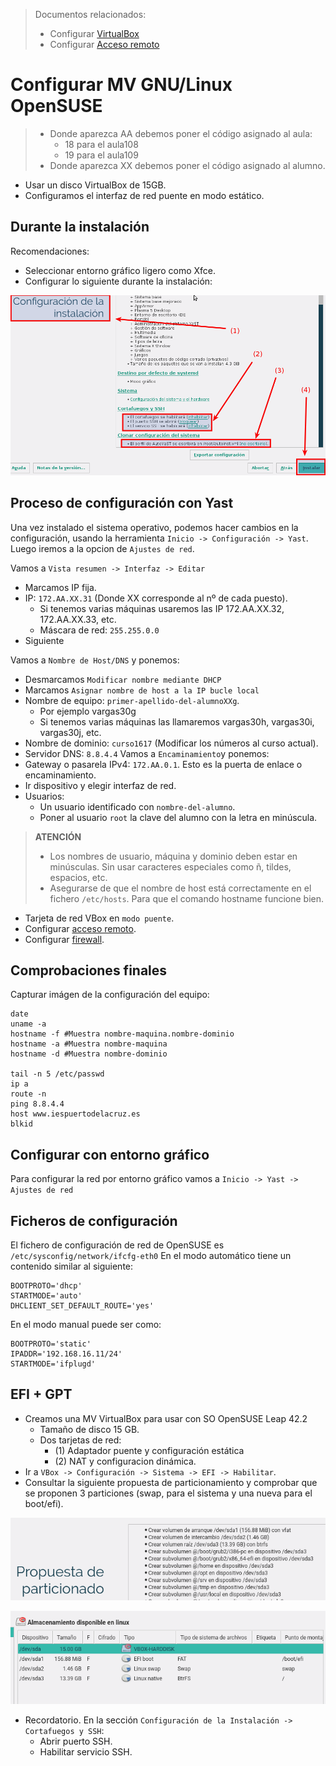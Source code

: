 
> Documentos relacionados:
>
> * Configurar [VirtualBox](../virtualbox/opensuse.md)
> * Configurar [Acceso remoto](../acceso-remoto/opensuse.md)

# Configurar MV GNU/Linux OpenSUSE

> * Donde aparezca AA debemos poner el código asignado al aula:
>     * 18 para el aula108
>     * 19 para el aula109
> * Donde aparezca XX debemos poner el código asignado al alumno.

* Usar un disco VirtualBox de 15GB.
* Configuramos el interfaz de red puente en modo estático.

## Durante la instalación

Recomendaciones:
* Seleccionar entorno gráfico ligero como Xfce.
* Configurar lo siguiente durante la instalación:

![opensuse-instalacion-configuracion.png](./images/opensuse-instalacion-configuracion.png)

## Proceso de configuración con Yast

Una vez instalado el sistema operativo, podemos hacer cambios en la configuración,
usando la herramienta `Inicio -> Configuración -> Yast`. Luego iremos a la
opcion de `Ajustes de red`.

Vamos a `Vista resumen -> Interfaz -> Editar`
* Marcamos IP fija.
* IP: `172.AA.XX.31` (Donde XX corresponde al nº de cada puesto).
    * Si tenemos varias máquinas usaremos las IP 172.AA.XX.32, 172.AA.XX.33, etc.
    * Máscara de red: `255.255.0.0`
* Siguiente

Vamos a `Nombre de Host/DNS` y ponemos:
* Desmarcamos `Modificar nombre mediante DHCP`
* Marcamos `Asignar nombre de host a la IP bucle local`
* Nombre de equipo: `primer-apellido-del-alumnoXXg`.
    * Por ejemplo vargas30g
    * Si tenemos varias máquinas las llamaremos vargas30h, vargas30i, vargas30j, etc.
* Nombre de dominio: `curso1617` (Modificar los números al curso actual).
* Servidor DNS: `8.8.4.4`
Vamos a `Encaminamiento`y ponemos:
* Gateway o pasarela IPv4: `172.AA.0.1`. Esto es la puerta de enlace o encaminamiento.
* Ir dispositivo y elegir interfaz de red.
* Usuarios:
    * Un usuario identificado con `nombre-del-alumno`.
    * Poner al usuario `root` la clave del alumno con la letra en minúscula.

> **ATENCIÓN**
>
> * Los nombres de usuario, máquina y dominio deben estar en minúsculas.
Sin usar caracteres especiales como ñ, tildes, espacios, etc.
> * Asegurarse de que el nombre de host está correctamente en el fichero `/etc/hosts`.
Para que el comando hostname funcione bien.

* Tarjeta de red VBox en `modo puente`.
* Configurar [acceso remoto](../acceso-remoto/opensuse.md).
* Configurar [firewall](../firewall.md).

## Comprobaciones finales

Capturar imágen de la configuración del equipo:
```
date
uname -a
hostname -f #Muestra nombre-maquina.nombre-dominio
hostname -a #Muestra nombre-maquina
hostname -d #Muestra nombre-dominio

tail -n 5 /etc/passwd
ip a
route -n
ping 8.8.4.4
host www.iespuertodelacruz.es
blkid
```

## Configurar con entorno gráfico

Para configurar la red por entorno gráfico vamos a
`Inicio -> Yast -> Ajustes de red`

## Ficheros de configuración

El fichero de configuración de red de OpenSUSE es `/etc/sysconfig/network/ifcfg-eth0`
En el modo automático tiene un contenido similar al siguiente:
```
BOOTPROTO='dhcp'
STARTMODE='auto'
DHCLIENT_SET_DEFAULT_ROUTE='yes'
```
En el modo manual puede ser como:
```
BOOTPROTO='static'
IPADDR='192.168.16.11/24'
STARTMODE='ifplugd'
```

## EFI + GPT

* Creamos una MV VirtualBox para usar con SO OpenSUSE Leap 42.2
    * Tamaño de disco 15 GB.
    * Dos tarjetas de red:
        * (1) Adaptador puente y configuración estática
        * (2) NAT y configuracion dinámica.
* Ir a `VBox -> Configuración -> Sistema -> EFI -> Habilitar`.
* Consultar la siguiente propuesta de particionamiento y comprobar que se
proponen 3 particiones (swap, para el sistema y una nueva para el boot/efi).

![opensuse-particiones-efi.png](./images/opensuse-particiones-efi.png)

![opensuse-particiones-efi2.png](./images/opensuse-particiones-efi2.png)

* Recordatorio. En la sección `Configuración de la Instalación -> Cortafuegos y SSH`:
    * Abrir puerto SSH.
    * Habilitar servicio SSH.
